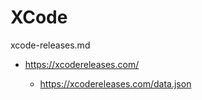 # XCode

xcode-releases.md

*   https://xcodereleases.com/

    *   https://xcodereleases.com/data.json

